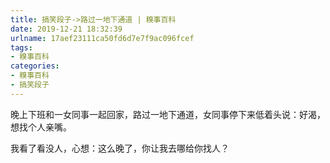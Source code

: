 ```yaml
---
title: 搞笑段子->路过一地下通道 | 糗事百科
date: 2019-12-21 18:32:39
urlname: 17aef23111ca50fd6d7e7f9ac096fcef
tags: 
- 糗事百科
categories:
- 糗事百科
- 搞笑段子
---
```

晚上下班和一女同事一起回家，路过一地下通道，女同事停下来低着头说：好渴，想找个人亲嘴。

我看了看没人，心想：这么晚了，你让我去哪给你找人？


